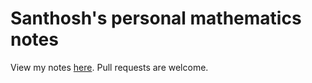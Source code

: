 # Santhosh's personal mathematics notes

View my notes [here](https://github.com/skumaran42/notes/blob/master/main.pdf). Pull requests are welcome.
